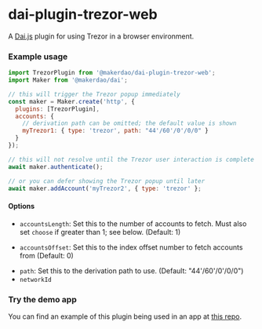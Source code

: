 # dai-plugin-trezor-web

A [Dai.js](daijs) plugin for using Trezor in a browser environment.

### Example usage

```js
import TrezorPlugin from '@makerdao/dai-plugin-trezor-web';
import Maker from '@makerdao/dai';

// this will trigger the Trezor popup immediately
const maker = Maker.create('http', {
  plugins: [TrezorPlugin],
  accounts: {
    // derivation path can be omitted; the default value is shown
    myTrezor1: { type: 'trezor', path: "44'/60'/0'/0/0" }
  }
});

// this will not resolve until the Trezor user interaction is complete
await maker.authenticate();

// or you can defer showing the Trezor popup until later
await maker.addAccount('myTrezor2', { type: 'trezor' };
```

#### Options

- `accountsLength`: Set this to the number of accounts to fetch. Must also set `choose` if greater than 1; see below. (Default: 1)

* `accountsOffset`: Set this to the index offset number to fetch accounts from (Default: 0)

- `path`: Set this to the derivation path to use. (Default: "44'/60'/0'/0/0")
- `networkId`

### Try the demo app

You can find an example of this plugin being used in an app at [this repo](https://github.com/makerdao/integration-examples/tree/master/accounts).
